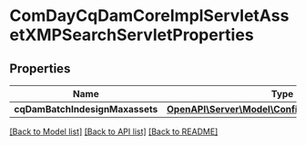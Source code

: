 # ComDayCqDamCoreImplServletAssetXMPSearchServletProperties

## Properties
Name | Type | Description | Notes
------------ | ------------- | ------------- | -------------
**cqDamBatchIndesignMaxassets** | [**OpenAPI\Server\Model\ConfigNodePropertyInteger**](ConfigNodePropertyInteger.md) |  | [optional] 

[[Back to Model list]](../README.md#documentation-for-models) [[Back to API list]](../README.md#documentation-for-api-endpoints) [[Back to README]](../README.md)


